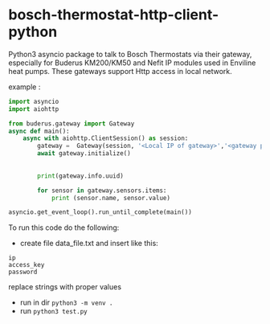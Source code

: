 

# bosch-thermostat-http-client-python
Python3 asyncio package to talk to Bosch Thermostats via their gateway, especially for Buderus KM200/KM50 and Nefit IP modules used in Enviline heat pumps. These gateways support Http access in local network.

example :
```python
import asyncio 
import aiohttp

from buderus.gateway import Gateway
async def main():
    async with aiohttp.ClientSession() as session:
        gateway =  Gateway(session, '<Local IP of gateway>','<gateway password>','<user password>')
        await gateway.initialize()
       
      
        print(gateway.info.uuid)

        for sensor in gateway.sensors.items:
            print (sensor.name, sensor.value)

asyncio.get_event_loop().run_until_complete(main())
```

To run this code do the following:

* create file data_file.txt and insert like this:
```
ip
access_key
password
```
replace strings with proper values

* run in dir `python3 -m venv .`
* run `python3 test.py`
